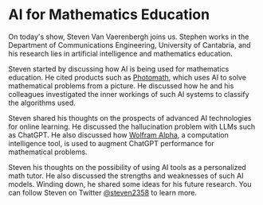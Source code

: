 # AI for Mathematics Education

On today's show, Steven Van Vaerenbergh joins us. Stephen works in the Department of Communications Engineering, University of Cantabria, and his research lies in artificial intelligence and mathematics education.

Steven started by discussing how AI is being used for mathematics education. He cited products such as [Photomath](https://photomath.com/en), which uses AI to solve mathematical problems from a picture. He discussed how he and his colleagues investigated the inner workings of such AI systems to classify the algorithms used. 

Steven shared his thoughts on the prospects of advanced AI technologies for online learning. He discussed the hallucination problem with LLMs such as ChatGPT. He also discussed how [Wolfram Alpha](https://www.wolframalpha.com/), a computation intelligence tool, is used to augment ChatGPT performance for mathematical problems.

Steven his thoughts on the possibility of using AI tools as a personalized math tutor. He also discussed the strengths and weaknesses of such AI models. Winding down, he shared some ideas for his future research. You can follow Steven on Twitter [@steven2358](https://twitter.com/steven2358?lang=en) to learn more.